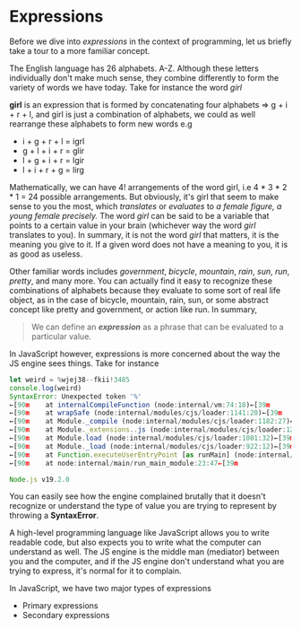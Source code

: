 # Expressions

Before we dive into *expressions* in the context of programming, let us briefly take a tour to a more familiar concept. 

The English language has 26 alphabets. A-Z. Although these letters individually don't make much sense, they combine differently to form the variety of words we have today. Take for instance the word *girl*

**girl** is an expression that is formed by concatenating four alphabets => g + i + r + l, and girl is just a combination of alphabets, we could as well rearrange these alphabets to form new words e.g

- i + g + r + l = igrl
- g + l + i + r = glir
- l + g + i + r = lgir
- l + i + r + g = lirg

Mathematically, we can have 4! arrangements of the word girl, i.e 4 * 3 * 2 * 1 = 24 possible arrangements. But obviously, it's girl that seem to make sense to you the most, which *translates* or *evaluates* to *a female figure, a young female precisely.* The word *girl* can be said to be a variable that points to a certain value in your brain (whichever way the word *girl* translates to you). In summary, it is not the word *girl* that matters, it is the meaning you give to it. If a given word does not have a meaning to you, it is as good as useless. 

<!-- a picture of girl to girl image here -->

Other familiar words includes *government*, *bicycle*, *mountain*, *rain*, *sun*, *run*, *pretty*, and many more. You can actually find it easy to recognize these combinations of alphabets because they evaluate to some sort of real life object, as in the case of bicycle, mountain, rain, sun, or some abstract concept like pretty and government, or action like run. In summary,
<!-- a picture of the words and what they mean here -->
> We can define an ***expression*** as a phrase that can be evaluated to a particular value.

In JavaScript however, expressions is more concerned about the way the JS engine sees things. Take for instance
```javascript
let weird = %wjej38--fkii!3485
console.log(weird)
SyntaxError: Unexpected token '%'
←[90m    at internalCompileFunction (node:internal/vm:74:18)←[39m
←[90m    at wrapSafe (node:internal/modules/cjs/loader:1141:20)←[39m
←[90m    at Module._compile (node:internal/modules/cjs/loader:1182:27)←[39m
←[90m    at Module._extensions..js (node:internal/modules/cjs/loader:1272:10)←[39m
←[90m    at Module.load (node:internal/modules/cjs/loader:1081:32)←[39m
←[90m    at Module._load (node:internal/modules/cjs/loader:922:12)←[39m
←[90m    at Function.executeUserEntryPoint [as runMain] (node:internal/modules/run_main:82:12)←[39m
←[90m    at node:internal/main/run_main_module:23:47←[39m

Node.js v19.2.0
```
You can easily see how the engine complained brutally that it doesn't recognize or understand the type of value you are trying to represent by throwing a **SyntaxError**.
<!-- a picture of a complaining person here -->
A high-level programming language like JavaScript allows you to write readable code, but also expects you to write what the computer can understand as well. The JS engine is the middle man (mediator) between you and the computer, and if the JS engine don't understand what you are trying to express, it's normal for it to complain.

In JavaScript, we have two major types of expressions

- Primary expressions
- Secondary expressions